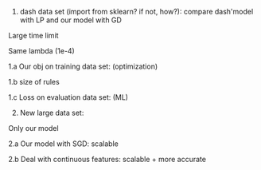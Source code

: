 1. dash data set (import from sklearn? if not, how?): compare dash'model with LP and our model with GD

Large time limit

Same lambda (1e-4) 

1.a Our obj on training data set: (optimization)

1.b size of rules

1.c Loss on evaluation data set: (ML)



2. New large data set:

Only our model

2.a Our model with SGD: scalable


2.b Deal with continuous features: scalable + more accurate